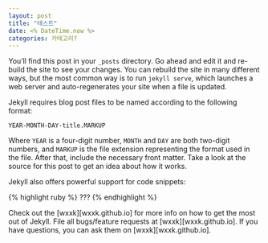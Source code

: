 ```yaml
---
layout: post
title: "테스트"
date: <% DateTime.now %>
categories: 카테고리?
---
```


You’ll find this post in your `_posts` directory. Go ahead and edit it and re-build the site to see your changes. You can rebuild the site in many different ways, but the most common way is to run `jekyll serve`, which launches a web server and auto-regenerates your site when a file is updated.

Jekyll requires blog post files to be named according to the following format:

`YEAR-MONTH-DAY-title.MARKUP`

Where `YEAR` is a four-digit number, `MONTH` and `DAY` are both two-digit numbers, and `MARKUP` is the file extension representing the format used in the file. After that, include the necessary front matter. Take a look at the source for this post to get an idea about how it works.

Jekyll also offers powerful support for code snippets:

{% highlight ruby %}
???
{% endhighlight %}

Check out the [wxxk][wxxk.github.io] for more info on how to get the most out of Jekyll. File all bugs/feature requests at [wxxk][wxxk.github.io]. If you have questions, you can ask them on [wxxk][wxxk.github.io].

[wxxk]: [wxxk][wxxk.github.io]
